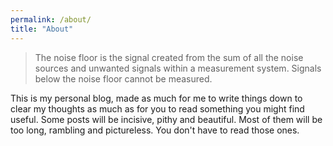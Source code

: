 ```yaml
---
permalink: /about/
title: "About"
---
```

> The noise floor is the signal created from the sum of all the noise sources and unwanted signals within a measurement system. Signals below the noise floor cannot be measured.

This is my personal blog, made as much for me to write things down to clear my thoughts as much as for you to read something you might find useful. Some posts will be incisive, pithy and beautiful. Most of them will be too long, rambling and pictureless. You don't have to read those ones.